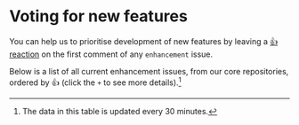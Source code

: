 # Voting for new features

You can help us to prioritise development of new features by leaving a [👍 reaction](https://github.blog/2016-03-10-add-reactions-to-pull-requests-issues-and-comments/) on the first comment of any `enhancement` issue.

Below is a list of all current enhancement issues, from our core repositories, ordered by 👍 (click the `+` to see more details).[^a]

[^a]: The data in this table is updated every 30 minutes.

<div id='feature-table'></div>
